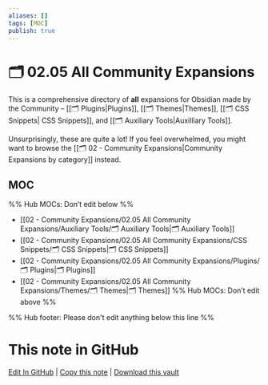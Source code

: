 ```yaml
---
aliases: []
tags: [MOC]
publish: true
---
```


# 🗂️ 02.05 All Community Expansions

This is a comprehensive directory of **all** expansions for Obsidian made by the Community – [[🗂️ Plugins|Plugins]], [[🗂️ Themes|Themes]], [[🗂️ CSS Snippets| CSS Snippets]], and [[🗂️ Auxiliary Tools|Auxilliary Tools]].

Unsurprisingly, these are quite a lot! If you feel overwhelmed, you might want to browse the [[🗂️ 02 - Community Expansions|Community Expansions by category]] instead.

## MOC

%% Hub MOCs: Don’t edit below %%

- [[02 - Community Expansions/02.05 All Community Expansions/Auxiliary Tools/🗂️ Auxiliary Tools|🗂️ Auxiliary Tools]]
- [[02 - Community Expansions/02.05 All Community Expansions/CSS Snippets/🗂️ CSS Snippets|🗂️ CSS Snippets]]
- [[02 - Community Expansions/02.05 All Community Expansions/Plugins/🗂️ Plugins|🗂️ Plugins]]
- [[02 - Community Expansions/02.05 All Community Expansions/Themes/🗂️ Themes|🗂️ Themes]]
  %% Hub MOCs: Don’t edit above %%

%% Hub footer: Please don't edit anything below this line %%

# This note in GitHub

<span class="git-footer">[Edit In GitHub](https://github.dev/obsidian-community/obsidian-hub/blob/main/02%20-%20Community%20Expansions/02.05%20All%20Community%20Expansions/%F0%9F%97%82%EF%B8%8F%2002.05%20All%20Community%20Expansions.md "git-hub-edit-note") | [Copy this note](https://raw.githubusercontent.com/obsidian-community/obsidian-hub/main/02%20-%20Community%20Expansions/02.05%20All%20Community%20Expansions/%F0%9F%97%82%EF%B8%8F%2002.05%20All%20Community%20Expansions.md "git-hub-copy-note") | [Download this vault](https://github.com/obsidian-community/obsidian-hub/archive/refs/heads/main.zip "git-hub-download-vault") </span>
